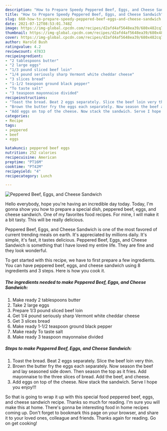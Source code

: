```yaml
---
description: "How to Prepare Speedy Peppered Beef, Eggs, and Cheese Sandwich"
title: "How to Prepare Speedy Peppered Beef, Eggs, and Cheese Sandwich"
slug: 660-how-to-prepare-speedy-peppered-beef-eggs-and-cheese-sandwich
date: 2021-07-12T08:53:01.748Z
image: https://img-global.cpcdn.com/recipes/d2afd4af5648ea39/680x482cq70/peppered-beef-eggs-and-cheese-sandwich-recipe-main-photo.jpg
thumbnail: https://img-global.cpcdn.com/recipes/d2afd4af5648ea39/680x482cq70/peppered-beef-eggs-and-cheese-sandwich-recipe-main-photo.jpg
cover: https://img-global.cpcdn.com/recipes/d2afd4af5648ea39/680x482cq70/peppered-beef-eggs-and-cheese-sandwich-recipe-main-photo.jpg
author: Harold Bush
ratingvalue: 4.2
reviewcount: 47833
recipeingredient:
- "2 tablespoons butter"
- "2 large eggs"
- "1/3 pound sliced beef loin"
- "1/4 pound seriously sharp Vermont white cheddar cheese"
- "3 slices bread"
- "1-1/2 teaspoon ground black pepper"
- "To taste salt"
- "3 teaspoon mayonnaise divided"
recipeinstructions:
- "Toast the bread. Beat 2 eggs separately. Slice the beef loin very thin."
- "Brown the butter fry the eggs each separately. Now season the beef and lay seasoned side down. Then season the top as it fries. Add mayonnaise to the three slices of bread. Add the beef, and cheese."
- "Add eggs on top of the cheese. Now stack the sandwich. Serve I hope you enjoy!!!"
categories:
- Recipe
tags:
- peppered
- beef
- eggs

katakunci: peppered beef eggs 
nutrition: 252 calories
recipecuisine: American
preptime: "PT16M"
cooktime: "PT42M"
recipeyield: "4"
recipecategory: Lunch

---
```



![Peppered Beef, Eggs, and Cheese Sandwich](https://img-global.cpcdn.com/recipes/d2afd4af5648ea39/680x482cq70/peppered-beef-eggs-and-cheese-sandwich-recipe-main-photo.jpg)

Hello everybody, hope you're having an incredible day today. Today, I'm gonna show you how to prepare a special dish, peppered beef, eggs, and cheese sandwich. One of my favorites food recipes. For mine, I will make it a bit tasty. This will be really delicious.



Peppered Beef, Eggs, and Cheese Sandwich is one of the most favored of current trending meals on earth. It's appreciated by millions daily. It's simple, it's fast, it tastes delicious. Peppered Beef, Eggs, and Cheese Sandwich is something that I have loved my entire life. They are fine and they look wonderful.


To get started with this recipe, we have to first prepare a few ingredients. You can have peppered beef, eggs, and cheese sandwich using 8 ingredients and 3 steps. Here is how you cook it.

<!--inarticleads1-->

##### The ingredients needed to make Peppered Beef, Eggs, and Cheese Sandwich:

1. Make ready 2 tablespoons butter
1. Take 2 large eggs
1. Prepare 1/3 pound sliced beef loin
1. Get 1/4 pound seriously sharp Vermont white cheddar cheese
1. Get 3 slices bread
1. Make ready 1-1/2 teaspoon ground black pepper
1. Make ready To taste salt
1. Make ready 3 teaspoon mayonnaise divided




<!--inarticleads2-->

##### Steps to make Peppered Beef, Eggs, and Cheese Sandwich:

1. Toast the bread. Beat 2 eggs separately. Slice the beef loin very thin.
1. Brown the butter fry the eggs each separately. Now season the beef and lay seasoned side down. Then season the top as it fries. Add mayonnaise to the three slices of bread. Add the beef, and cheese.
1. Add eggs on top of the cheese. Now stack the sandwich. Serve I hope you enjoy!!!




So that is going to wrap it up with this special food peppered beef, eggs, and cheese sandwich recipe. Thanks so much for reading. I'm sure you will make this at home. There's gonna be interesting food in home recipes coming up. Don't forget to bookmark this page on your browser, and share it to your loved ones, colleague and friends. Thanks again for reading. Go on get cooking!
